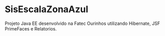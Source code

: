# SisEscalaZonaAzul
Projeto Java EE desenvolvido na Fatec Ourinhos utilizando Hibernate, JSF PrimeFaces e Relatorios.
